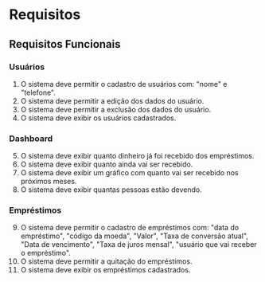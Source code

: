 # Requisitos

## Requisitos Funcionais
### Usuários
01. O sistema deve permitir o cadastro de usuários com: "nome" e "telefone".
02. O sistema deve permitir a edição dos dados do usuário.
03. O sistema deve permitir a exclusão dos dados do usuário.
04. O sistema deve exibir os usuários cadastrados.

### Dashboard
05. O sistema deve exibir quanto dinheiro já foi recebido dos empréstimos.
06. O sistema deve exibir quanto ainda vai ser recebido.
07. O sistema deve exibir um gráfico com quanto vai ser recebido nos próximos meses.
08. O sistema deve exibir quantas pessoas estão devendo.

### Empréstimos
09. O sistema deve permitir o cadastro de empréstimos com: "data do empréstimo", "código da moeda", "Valor", "Taxa de conversão atual", "Data de vencimento", "Taxa de juros mensal", "usuário que vai receber o empréstimo".
10. O sistema deve permitir a quitação do empréstimos.
11. O sistema deve exibir os empréstimos cadastrados.